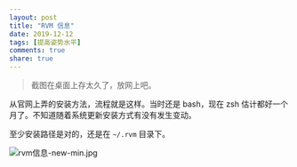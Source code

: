 ```yaml
---
layout: post
title: "RVM 信息"
date: 2019-12-12
tags: [提高姿势水平]
comments: true
share: true
---
```


> 截图在桌面上存太久了，放网上吧。

从官网上弄的安装方法，流程就是这样。当时还是 bash，现在 zsh 估计都好一个月了。不知道随着系统更新安装方式有没有发生变动。

至少安装路径是对的，还是在 `~/.rvm` 目录下。

![rvm信息-new-min.jpg](https://i.loli.net/2019/12/16/KASosn4JbEIDgBR.jpg)

